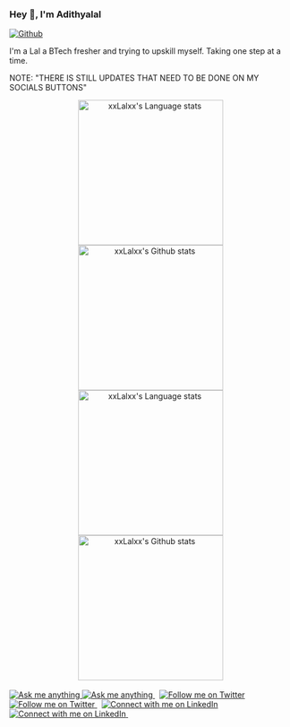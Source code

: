 ### Hey 👋, I'm Adithyalal

[![Github](https://img.shields.io/github/followers/xxLalxx?label=Follow&style=social)](https://github.com/xxLalxx)

I'm a Lal a BTech fresher and trying to upskill myself.
Taking one step at a time.

<p>NOTE: "THERE IS STILL UPDATES THAT NEED TO BE DONE ON MY SOCIALS BUTTONS"</p>

<!-- Light Mode -->
<div align="center"> 
<a href="https://github.com/anuraghazra/github-readme-stats#gh-light-mode-only">

<img height=259 src="https://github-readme-stats-git-masterrstaa-rickstaa.vercel.app/api/top-langs/?username=xxLalxx&layout=compact&langs_count=12&hide_border=true&role=owner,collaborator&theme=default#gh-light-mode-only" alt="xxLalxx's Language stats" />
</a>
<a href="https://github.com/anuraghazra/github-readme-stats#gh-light-mode-only">
<img height=259 src="https://github-readme-stats-git-masterrstaa-rickstaa.vercel.app/api?username=xxLalxx&show_icons=true&line_height=28&hide_border=true&card_width=347&include_all_commits=true&role=owner,collaborator&show=reviews,discussions_answered&rank_icon=percentile&exclude_repo=github-readme-stats&theme=default#gh-light-mode-only" alt="xxLalxx's Github stats" />
</a>
</div>

<!-- Dark Mode -->
<div align="center"> 
<a href="https://github.com/anuraghazra/github-readme-stats#gh-dark-mode-only">
<img height=259 src="https://github-readme-stats-git-masterrstaa-rickstaa.vercel.app/api/top-langs/?username=xxLalxx&layout=compact&langs_count=12&hide_border=true&role=owner,collaborator&theme=dark&bg_color=000000#gh-dark-mode-only" alt="xxLalxx's Language stats" />
</a>
<a href="https://github.com/anuraghazra/github-readme-stats#gh-dark-mode-only">
<img height=259 src="https://github-readme-stats-git-masterrstaa-rickstaa.vercel.app/api?username=xxLalxx&show_icons=true&line_height=28&hide_border=true&card_width=347&include_all_commits=true&role=owner,collaborator&show=reviews,discussions_answered&rank_icon=percentile&exclude_repo=github-readme-stats&theme=dark&bg_color=000000#gh-dark-mode-only" alt="xxLalxx's Github stats" />
</a>
</div>

<br/>

<!-- Social button 1 -->
<!-- Light Mode -->
<a href="https://t.me/xxLalxx#gh-light-mode-only">
<img src="https://img.shields.io/badge/message-%40xxLalxx-1DA1F2?style=for-the-badge&logo=telegram&labelColor=000&color=3572A5#gh-light-mode-only" alt="Ask me anything">
</a>
<!-- Dark Mode -->
<a href="https://t.me/xxLalxx#gh-dark-mode-only">
<img src="https://img.shields.io/badge/message-%40xxLalxx-1DA1F2?style=for-the-badge&logo=telegram&labelColor=000&color=FFF#gh-dark-mode-only" alt="Ask me anything">
</a>
&nbsp;
<!-- Social button 2 -->
<!-- Light Mode -->
<a href="https://twitter.com/intent/follow?screen_name=xxLalxx#gh-light-mode-only">
<img src="https://img.shields.io/badge/follow-%40xxLalxx-1DA1F2?style=for-the-badge&logo=x&labelColor=000&color=3572A5#gh-light-mode-only" alt="Follow me on Twitter">
</a>
<!-- Dark Mode -->
<a href="https://twitter.com/intent/follow?screen_name=xxLalxx#gh-dark-mode-only">
<img src="https://img.shields.io/badge/follow-%40xxLalxx-1DA1F2?style=for-the-badge&logo=x&labelColor=000&color=FFF#gh-dark-mode-only" alt="Follow me on Twitter">
</a>
&nbsp;
<!-- Social button 4 -->
<!-- Light Mode -->
<a href="https://www.linkedin.com/in/xxLalxx#gh-light-mode-only">
<img src="https://img.shields.io/badge/LinkedIn-3572A5?style=for-the-badge&logo=linkedin&logoColor=white#gh-light-mode-only" alt="Connect with me on LinkedIn">
</a>
<!-- Dark Mode -->
<a href="https://www.linkedin.com/in/xxLalxx#gh-dark-mode-only">
<img src="https://img.shields.io/badge/LinkedIn-ffffff?style=for-the-badge&logo=linkedin&logoColor=0690FA#gh-dark-mode-only" alt="Connect with me on LinkedIn">
</a>
&nbsp;

</a>

